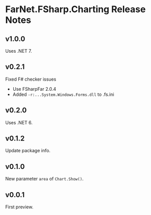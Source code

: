 # FarNet.FSharp.Charting Release Notes

## v1.0.0

Uses .NET 7.

## v0.2.1

Fixed F# checker issues

- Use FSharpFar 2.0.4
- Added `-r:...System.Windows.Forms.dll` to .fs.ini

## v0.2.0

Uses .NET 6.

## v0.1.2

Update package info.

## v0.1.0

New parameter `area` of `Chart.Show()`.

## v0.0.1

First preview.
